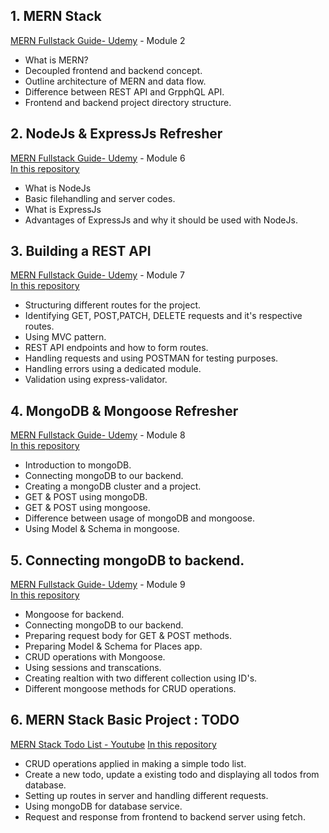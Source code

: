 ## 1. MERN Stack 
[MERN Fullstack Guide- Udemy](https://www.udemy.com/course/react-nodejs-express-mongodb-the-mern-fullstack-guide/) - Module 2

 * What is MERN?
 * Decoupled frontend and backend concept.
 * Outline architecture of MERN and data flow.
 * Difference between REST API and GrpphQL API.
 * Frontend and backend project directory structure.

 ## 2. NodeJs & ExpressJs Refresher
[MERN Fullstack Guide- Udemy](https://www.udemy.com/course/react-nodejs-express-mongodb-the-mern-fullstack-guide/) - Module 6 <br/>
[In this repository](https://github.com/barath83/Web-Dev-Course-Work/tree/master/mern_stack/nodejs_codes)
 * What is NodeJs
 * Basic filehandling and server codes.
 * What is ExpressJs
 * Advantages of ExpressJs and why it should be used with NodeJs.
 
 ## 3. Building a REST API
[MERN Fullstack Guide- Udemy](https://www.udemy.com/course/react-nodejs-express-mongodb-the-mern-fullstack-guide/) - Module 7 <br/>
[In this repository](https://github.com/barath83/Web-Dev-Course-Work/tree/master/mern_stack/mern_placesapp/backend)

 * Structuring different routes for the project.
 * Identifying GET, POST,PATCH, DELETE requests and it's respective routes.
 * Using MVC pattern.
 * REST API endpoints and how to form routes.
 * Handling requests and using POSTMAN for testing purposes.
 * Handling errors using a dedicated module.
 * Validation using express-validator.
 
 
 ## 4. MongoDB & Mongoose Refresher
[MERN Fullstack Guide- Udemy](https://www.udemy.com/course/react-nodejs-express-mongodb-the-mern-fullstack-guide/) - Module 8 <br/>
[In this repository](https://github.com/barath83/Web-Dev-Course-Work/tree/master/mern_stack/basic_mongo)
 
 * Introduction to mongoDB.
 * Connecting mongoDB to our backend.
 * Creating a mongoDB cluster and a project.
 * GET & POST using mongoDB.
 * GET & POST using mongoose.
 * Difference between usage of mongoDB and mongoose.
 * Using Model & Schema in mongoose.
 
 
  ## 5. Connecting mongoDB to backend.
[MERN Fullstack Guide- Udemy](https://www.udemy.com/course/react-nodejs-express-mongodb-the-mern-fullstack-guide/) - Module 9 <br/>
[In this repository](https://github.com/barath83/Web-Dev-Course-Work/tree/master/mern_stack/mern_placesapp/backend)
 
 * Mongoose for backend.
 * Connecting mongoDB to our backend.
 * Preparing request body for GET & POST methods.
 * Preparing Model & Schema for Places app.
 * CRUD operations with Mongoose.
 * Using sessions and transcations.
 * Creating realtion with two different collection using ID's.
 * Different mongoose methods for CRUD operations.
 
 ## 6. MERN Stack Basic Project : TODO
[MERN Stack Todo List - Youtube](https://www.youtube.com/watch?v=bRRA-SrNyxg&t=1748s) 
[In this repository](https://github.com/barath83/Web-Dev-Course-Work/tree/master/mern_stack/mern-todo)

 * CRUD operations applied in making a simple todo list.
 * Create a new todo, update a existing todo and displaying all todos from database. 
 * Setting up routes in server and handling different requests.
 * Using mongoDB for database service.
 * Request and response from frontend to backend server using fetch.
